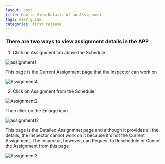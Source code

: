 ```yaml
---
layout: post
title: How to View Details of an Assignment
tags: user guide
categories: first release
---
```


### There are two ways to view assignment details in the APP
1. Click on Assignment tab above the Schedule


![assignment1](https://user-images.githubusercontent.com/81990744/114631991-ae160d00-9c8b-11eb-82d9-e1b4695fb13b.png)

This page is the Current Assignment page that the Inspector can work on


![Assignment4](https://user-images.githubusercontent.com/81990744/114632038-c84feb00-9c8b-11eb-9b37-d0955372679f.png)

2. Click on Assignment from the Schedule


![Assignment2](https://user-images.githubusercontent.com/81990744/114631996-b110fd80-9c8b-11eb-801c-4d527d5acaff.png)


Then click on the Enlarge icon


![assignment12](https://user-images.githubusercontent.com/81990744/114766540-85961d80-9d34-11eb-80fc-b0a3605eb374.png)


This page is the Detailed Assignmnet page and although it provides all the details, the Inspector cannot work on it because it's not the Current Assignment. The Inspector, however, can Request to Reschedule or Cancel the Assignment from this page


![Assignment3](https://user-images.githubusercontent.com/81990744/114632004-b4a48480-9c8b-11eb-8548-8e07d29299d0.png)
